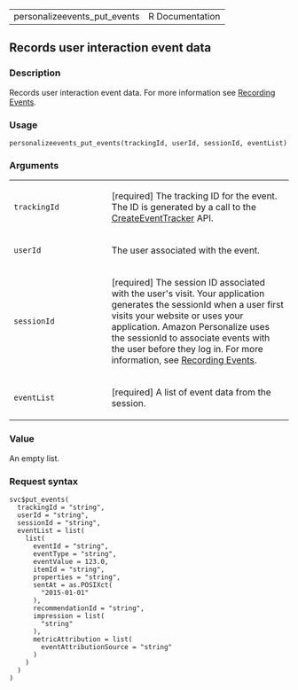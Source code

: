 <table style="width: 100%;">
<tbody>
<tr class="odd">
<td>personalizeevents_put_events</td>
<td style="text-align: right;">R Documentation</td>
</tr>
</tbody>
</table>

## Records user interaction event data

### Description

Records user interaction event data. For more information see [Recording
Events](https://docs.aws.amazon.com/personalize/latest/dg/recording-events.html).

### Usage

    personalizeevents_put_events(trackingId, userId, sessionId, eventList)

### Arguments

<table>
<colgroup>
<col style="width: 35%" />
<col style="width: 65%" />
</colgroup>
<tbody>
<tr class="odd">
<td><code
id="personalizeevents_put_events_:_trackingId">trackingId</code></td>
<td><p>[required] The tracking ID for the event. The ID is generated by
a call to the <a
href="https://docs.aws.amazon.com/personalize/latest/dg/API_CreateEventTracker.html">CreateEventTracker</a>
API.</p></td>
</tr>
<tr class="even">
<td><code id="personalizeevents_put_events_:_userId">userId</code></td>
<td><p>The user associated with the event.</p></td>
</tr>
<tr class="odd">
<td><code
id="personalizeevents_put_events_:_sessionId">sessionId</code></td>
<td><p>[required] The session ID associated with the user's visit. Your
application generates the sessionId when a user first visits your
website or uses your application. Amazon Personalize uses the sessionId
to associate events with the user before they log in. For more
information, see <a
href="https://docs.aws.amazon.com/personalize/latest/dg/recording-events.html">Recording
Events</a>.</p></td>
</tr>
<tr class="even">
<td><code
id="personalizeevents_put_events_:_eventList">eventList</code></td>
<td><p>[required] A list of event data from the session.</p></td>
</tr>
</tbody>
</table>

### Value

An empty list.

### Request syntax

    svc$put_events(
      trackingId = "string",
      userId = "string",
      sessionId = "string",
      eventList = list(
        list(
          eventId = "string",
          eventType = "string",
          eventValue = 123.0,
          itemId = "string",
          properties = "string",
          sentAt = as.POSIXct(
            "2015-01-01"
          ),
          recommendationId = "string",
          impression = list(
            "string"
          ),
          metricAttribution = list(
            eventAttributionSource = "string"
          )
        )
      )
    )
